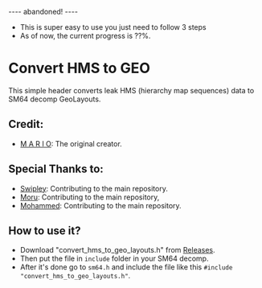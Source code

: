 ---- abandoned! ----

- This is super easy to use you just need to follow 3 steps
- As of now, the current progress is ??%.

# Convert HMS to GEO
This simple header converts leak HMS (hierarchy map sequences) data to SM64 decomp GeoLayouts.

## Credit:
- [M A R I O](https://github.com/MarioMaster9): The original creator.
## Special Thanks to:
- [Swipley](https://github.com/swipley): Contributing to the main repository.
- [Moru](https://github.com/coolmoru69): Contributing to the main repository, 
- [Mohammed](https://github.com/noname64212): Contributing to the main repository.

## How to use it?
- Download "convert_hms_to_geo_layouts.h" from [Releases](https://github.com/Swipley/convert_hms_to_geo/releases/).
- Then put the file in `include` folder in your SM64 decomp.
- After it's done go to `sm64.h` and include the file like this `#include "convert_hms_to_geo_layouts.h"`.
##

